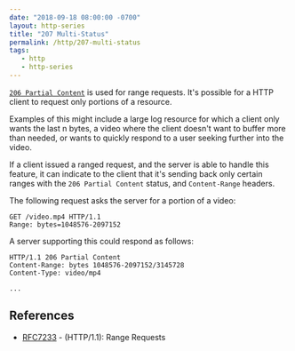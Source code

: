 ```yaml
---
date: "2018-09-18 08:00:00 -0700"
layout: http-series
title: "207 Multi-Status"
permalink: /http/207-multi-status
tags:
   - http
   - http-series
---
```


[`206 Partial Content`][1] is used for range requests. It's possible for a
HTTP client to request only portions of a resource.

Examples of this might include a large log resource for which a client only
wants the last n bytes, a video where the client doesn't want to buffer more
than needed, or wants to quickly respond to a user seeking further into the
video.

If a client issued a ranged request, and the server is able to handle this
feature, it can indicate to the client that it's sending back only certain
ranges with the `206 Partial Content` status, and `Content-Range` headers.

The following request asks the server for a portion of a video:

```http
GET /video.mp4 HTTP/1.1
Range: bytes=1048576-2097152
```

A server supporting this could respond as follows:

```http
HTTP/1.1 206 Partial Content
Content-Range: bytes 1048576-2097152/3145728
Content-Type: video/mp4

...
```

References
----------

* [RFC7233][2] - (HTTP/1.1): Range Requests

[1]: https://tools.ietf.org/html/rfc7233#section-4.1 "206 Partial Content"
[2]: https://tools.ietf.org/html/rfc7233
